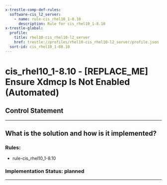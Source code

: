 ```yaml
---
x-trestle-comp-def-rules:
  software-cis_l2_server:
    - name: rule-cis_rhel10_1-8.10
      description: Rule for cis_rhel10_1-8.10
x-trestle-global:
  profile:
    title: rhel10-cis_rhel10-l2_server
    href: trestle://profiles/rhel10-cis_rhel10-l2_server/profile.json
  sort-id: cis_rhel10_1-08.10
---
```


# cis_rhel10_1-8.10 - \[REPLACE_ME\] Ensure Xdmcp Is Not Enabled (Automated)

## Control Statement

______________________________________________________________________

## What is the solution and how is it implemented?

<!-- For implementation status enter one of: implemented, partial, planned, alternative, not-applicable -->

<!-- Note that the list of rules under ### Rules: is read-only and changes will not be captured after assembly to JSON -->

<!-- Add control implementation description here for control: cis_rhel10_1-8.10 -->

### Rules:

  - rule-cis_rhel10_1-8.10

### Implementation Status: planned

______________________________________________________________________
